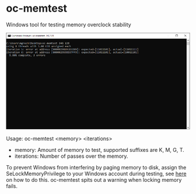 # oc-memtest
Windows tool for testing memory overclock stability

![Screenshot](screenshot.png)

Usage: oc-memtest &lt;memory&gt; &lt;iterations&gt;
- memory: Amount of memory to test, supported suffixes are K, M, G, T.
- iterations: Number of passes over the memory.

To prevent Windows from interfering by paging memory to disk, assign the SeLockMemoryPrivilege to your Windows account during testing, see [here](https://docs.microsoft.com/en-us/windows/security/threat-protection/security-policy-settings/lock-pages-in-memory) on how to do this. oc-memtest spits out a warning when locking memory fails.
